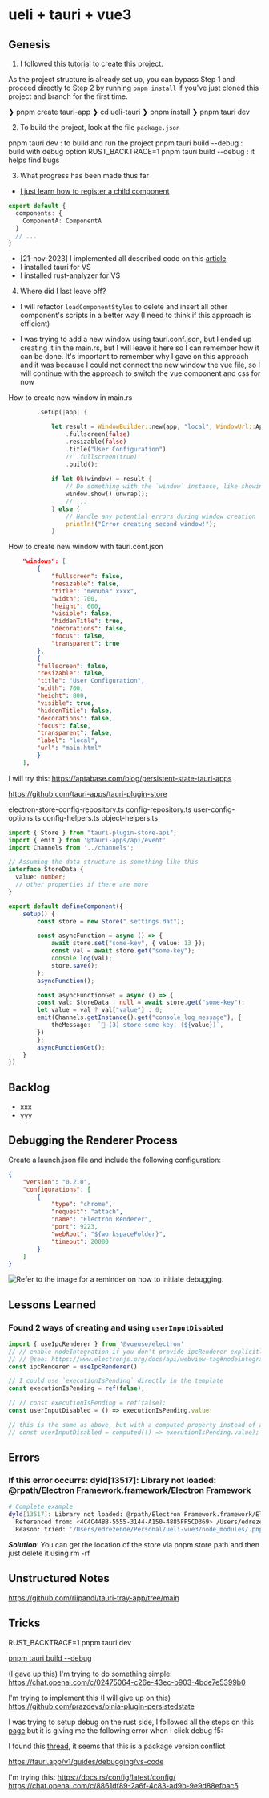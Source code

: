 # ueli + tauri + vue3

## Genesis

1. I followed this [tutorial](https://tauri.app/v1/guides/getting-started/prerequisites#setting-up-macos) to create this project.

As the project structure is already set up, you can bypass Step 1 and proceed directly to Step 2 by running `pnpm install` if you've just cloned this project and branch for the first time.

❯ pnpm create tauri-app
❯ cd ueli-tauri 
❯ pnpm install
❯ pnpm tauri dev

2. To build the project, look at the file `package.json`

pnpm tauri dev                                  : to build and run the project
pnpm tauri build --debug                        : build with debug option
RUST_BACKTRACE=1 pnpm tauri build --debug       : it helps find bugs

3. What progress has been made thus far

- [I just learn how to register a child component](https://vuejs.org/guide/components/registration.html)
```ts
export default {
  components: {
    ComponentA: ComponentA
  }
  // ...
}
```


- [21-nov-2023] I implemented all described code on this [article](https://betterprogramming.pub/create-menubar-app-with-tauri-510ab7f7c43d)
- I installed tauri for VS
- I installed rust-analyzer for VS


4. Where did I last leave off?

- I will refactor `loadComponentStyles` to delete and insert all other component's scripts in a better way (I need to think if this approach is efficient)

- I was trying to add a new window using tauri.conf.json, but I ended up creating it in the main.rs, but I will leave it here so I can remember how it can be done. It's important to remember why I gave on this approach and it was because I could not connect the new window the vue file, so I will continue with the approach to switch the vue component and css for now

How to create new window in main.rs
```rust
        .setup(|app| {

            let result = WindowBuilder::new(app, "local", WindowUrl::App("config.html".into()))
                .fullscreen(false)
                .resizable(false)
                .title("User Configuration")
                // .fullscreen(true)
                .build();
          
            if let Ok(window) = result {
                // Do something with the `window` instance, like showing it or setting its position
                window.show().unwrap();
                // ...
            } else {
                // Handle any potential errors during window creation
                println!("Error creating second window!");
            }

```

How to create new window with tauri.conf.json
```json
    "windows": [
        {
            "fullscreen": false,
            "resizable": false,
            "title": "menubar xxxx",
            "width": 700,
            "height": 600,
            "visible": false,
            "hiddenTitle": true,
            "decorations": false,
            "focus": false,
            "transparent": true
        },
        {
        "fullscreen": false,
        "resizable": false,
        "title": "User Configuration",
        "width": 700,
        "height": 800,
        "visible": true,
        "hiddenTitle": false,
        "decorations": false,
        "focus": false,
        "transparent": false,
        "label": "local",
        "url": "main.html"
        }
    ],
```




I will try this: https://aptabase.com/blog/persistent-state-tauri-apps

https://github.com/tauri-apps/tauri-plugin-store

electron-store-config-repository.ts
config-repository.ts
user-config-options.ts
config-helpers.ts
object-helpers.ts

```ts
import { Store } from "tauri-plugin-store-api";
import { emit } from '@tauri-apps/api/event'
import Channels from '../channels';

// Assuming the data structure is something like this
interface StoreData {
  value: number;
  // other properties if there are more
}

export default defineComponent({
    setup() {
        const store = new Store(".settings.dat");

        const asyncFunction = async () => {
            await store.set("some-key", { value: 13 });
            const val = await store.get("some-key");
            console.log(val);
            store.save();
        };
        asyncFunction();

        const asyncFunctionGet = async () => {
        const val: StoreData | null = await store.get("some-key");
        let value = val ? val["value"] : 0;
        emit(Channels.getInstance().get("console_log_message"), {
            theMessage:  `🦄 (3) store some-key: (${value})`,
        })
        };
        asyncFunctionGet();
    }
})
```

## Backlog

- xxx
- yyy

## Debugging the Renderer Process

Create a launch.json file and include the following configuration:

```json
{
    "version": "0.2.0",
    "configurations": [
        {
            "type": "chrome",
            "request": "attach",
            "name": "Electron Renderer",
            "port": 9223,
            "webRoot": "${workspaceFolder}",
            "timeout": 20000
        }
    ]
}
```

![Refer to the image for a reminder on how to initiate debugging.](debugging-on-renderer-process.png)

## Lessons Learned

### Found 2 ways of creating and using `userInputDisabled`

```ts
import { useIpcRenderer } from '@vueuse/electron'
// // enable nodeIntegration if you don't provide ipcRenderer explicitly
// // @see: https://www.electronjs.org/docs/api/webview-tag#nodeintegration
const ipcRenderer = useIpcRenderer()

// I could use `executionIsPending` directly in the template
const executionIsPending = ref(false);

// // const executionIsPending = ref(false);
const userInputDisabled = () => executionIsPending.value;

// this is the same as above, but with a computed property instead of a function and the difference is that the computed property is cached
// const userInputDisabled = computed(() => executionIsPending.value);
```

## Errors

### If this error occurrs: dyld[13517]: Library not loaded: @rpath/Electron Framework.framework/Electron Framework

```bash
# Complete example
dyld[13517]: Library not loaded: @rpath/Electron Framework.framework/Electron Framework
  Referenced from: <4C4C44BB-5555-3144-A150-4885FF5CD369> /Users/edrezende/Personal/ueli-vue3/node_modules/.pnpm/electron@26.5.0/node_modules/electron/dist/Electron.app/Contents/MacOS/Electron
  Reason: tried: '/Users/edrezende/Personal/ueli-vue3/node_modules/.pnpm/electron@26.5.0/node_modules/electron/dist/Electron.app/Contents/Frameworks/Electron Framework.framework/Electron Fra
```

***Solution***: You can get the location of the store via pnpm store path and then just delete it using rm -rf <path>

## Unstructured Notes

https://github.com/riipandi/tauri-tray-app/tree/main


## Tricks

RUST_BACKTRACE=1 pnpm tauri dev



[pnpm tauri build --debug](https://tauri.app/v1/guides/debugging/application)



(I gave up this) I'm trying to do something simple: https://chat.openai.com/c/02475064-c26e-43ec-b903-4bde7e5399b0

I'm trying to implement this (I will give up on this)
https://github.com/prazdevs/pinia-plugin-persistedstate


I was trying to setup debug on the rust side, I followed all the steps on this [page](https://tauri.app/v1/guides/debugging/vs-code) but it is giving me the following error when I click debug f5:

<!-- Running `cargo build --manifest-path=./src-tauri/Cargo.toml --no-default-features --message-format=json`...
Error: Cargo invocation failed.
    at t.Cargo.getCargoArtifacts (/Users/edrezende/.vscode/extensions/vadimcn.vscode-lldb-1.10.0/extension.js:1:14943)
    at processTicksAndRejections (node:internal/process/task_queues:95:5)
    at Object.open (/Users/edrezende/.vscode/extensions/vadimcn.vscode-lldb-1.10.0/extension.js:1:13253)
Caused by: Error: spawn cargo ENOENT
    at Process.ChildProcess._handle.onexit (node:internal/child_process:283:19)
    at onErrorNT (node:internal/child_process:476:16)
    at processTicksAndRejections (node:internal/process/task_queues:82:21)
 *  The terminal process failed to launch (exit code: 1). 
 *  Terminal will be reused by tasks, press any key to close it.  -->

I found this [thread](https://github.com/rust-lang/vscode-rust/issues/708), it seems that this is a package version conflict

https://tauri.app/v1/guides/debugging/vs-code

I'm trying this: https://docs.rs/config/latest/config/
                 https://chat.openai.com/c/8861df89-2a6f-4c83-ad9b-9e9d88efbac5

